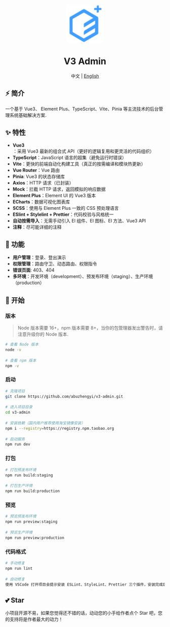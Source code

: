 <div align="center">
  <img alt="V3 Admin Logo" width="120" height="120" src="./src/assets/images/common/logo.svg">
  <h1>V3 Admin</h1>
  <span>中文 | <a href="./README_EN.md">English</a><span>
</div>

## ⚡ 简介

一个基于 Vue3、 Element Plus、TypeScript、Vite、Pinia 等主流技术的后台管理系统基础解决方案.

## ✨ 特性

- **Vue3**：采用 Vue3 最新的组合式 API（更好的逻辑复用和更灵活的代码组织）
- **TypeScript**：JavaScript 语言的超集（避免运行时错误）
- **Vite**：更快的前端自动化构建工具（真正的按需编译和模块热更新）
- **Vue Router**：Vue 路由
- **Pinia**: Vue3 的状态存储库
- **Axios**：HTTP 请求（已封装）
- **Mock**：拦截 HTTP 请求，返回模拟的响应数据
- **Element Plus**：Element UI 的 Vue3 版本
- **ECharts**：数据可视化图表库
- **SCSS**：使用与 Element Plus 一致的 CSS 预处理语言
- **ESlint + Stylelint + Prettier**：代码校验与风格统一
- **自动按需导入**：无需手动引入 El 组件、El 图标、El 方法、Vue3 API
- **注释**：尽可能详细的注释

## 🌱 功能

- **用户管理**：登录、登出演示
- **权限管理**：路由守卫、动态路由、权限指令
- **错误页面**: 403、404
- **多环境**：开发环境（development）、预发布环境（staging）、生产环境（production）

## 🚀 开始

### 版本

> Node 版本需要 16+，npm 版本需要 8+，当你的包管理器发出警告时，请注意升级你的 Node 版本.

```bash
# 查看 Node 版本
node -v

# 查看 npm 版本
npm -v
```

### 启动

```bash
# 克隆项目
git clone https://github.com/abuzhengyi/v3-admin.git

# 进入项目目录
cd v3-admin

# 安装依赖（国内用户推荐使用淘宝镜像安装）
npm i --registry=https://registry.npm.taobao.org

# 启动服务
npm run dev
```

### 打包

```bash
# 打包预发布环境
npm run build:staging

# 打包生产环境
npm run build:production
```

### 预览

```bash
# 预览预发布环境
npm run preview:staging

# 预览生产环境
npm run preview:production
```

### 代码格式

```bash
# 手动修复
npm run lint

# 自动修复
使用 VSCode 打开项目会提示安装 ESLint、StyleLint、Prettier 三个插件，安装完成后 ctrl + s 保存即可自动格式化修复.
```

## 💕 Star

小项目开源不易，如果您觉得还不错的话，动动您的小手给作者点个 Star 吧，您的支持将是作者最大的动力！

